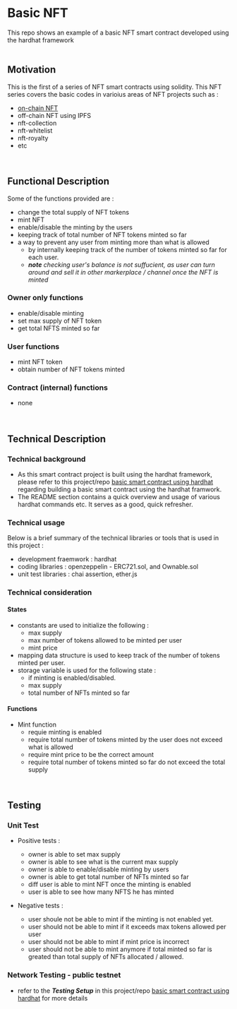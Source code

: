 # Basic NFT
This repo shows an example of a basic NFT smart contract developed using the hardhat framework
<br><br>

## Motivation ##
This is the first of a series of NFT smart contracts using solidity. This NFT series covers the basic codes in varioius areas of NFT projects such as :
- [on-chain NFT](https://github.com/dtan1/onchain-nft)
- off-chain NFT using IPFS
- nft-collection
- nft-whitelist
- nft-royalty
- etc

<br>

## Functional Description ##
Some of the functions provided are :
- change the total supply of NFT tokens
- mint NFT 
- enable/disable the minting by the users
- keeping track of total number of NFT tokens minted so far
- a way to prevent any user from minting more than what is allowed
  - by internally keeping track of the number of tokens minted so far for each user.
  - ***note*** *checking user's balance is not suffucient, as user can turn around and sell it in other markerplace / channel once the NFT is minted*

### Owner only functions ###
- enable/disable minting
- set max supply of NFT token
- get total NFTS minted so far

### User functions ###
- mint NFT token
- obtain number of NFT tokens minted 

### Contract (internal) functions ###
- none
<br>

## Technical Description ###

### Technical background ###
- As this smart contract project is built using the hardhat framework, please refer to this project/repo [basic smart contract using hardhat](https://github.com/dtan1/contractviahardhat) regarding building a basic smart contract using the hardhat framwork. 
- The README section contains a quick overview and usage of various hardhat commands etc. It serves as a good, quick refresher.

### Technical usage ###
Below is a brief summary of the technical libraries or tools that is used in this project :
- development fraemwork : hardhat
- coding libraries : openzeppelin - ERC721.sol, and Ownable.sol
- unit test libraries : chai assertion, ether.js 

### Technical consideration ###

#### States ####
- constants are used to initialize the following :
  - max supply
  - max number of tokens allowed to be minted per user
  - mint price
- mapping data structure is used to keep track of the number of tokens minted per user.  
- storage variable is used for the following state :
  - if minting is enabled/disabled.
  - max supply
  - total number of NFTs minted so far
#### Functions ####
- Mint function
  - requie minting is enabled
  - require total number of tokens minted by the user does not exceed what is allowed
  - require mint price to be the correct amount
  - require total number of tokens minted so far do not exceed the total supply


<br>

## Testing ##

### Unit Test ###
- Positive tests :
  - owner is able to set max supply
  - owner is able to see what is the current max supply
  - owner is able to enable/disable minting by users
  - owner is able to get total number of NFTs minted so far
  - diff user is able to mint NFT once the minting is enabled
  - user is able to see how many NFTS he has minted

- Negative tests :
  - user shoule not be able to mint if the minting is not enabled yet.
  - user should not be able to mint if it exceeds max tokens allowed per user
  - user should not be able to mint if mint price is incorrect
  - user should not be able to mint anymore if total minted so far is greated than total supply of NFTs allocated / allowed.

### Network Testing - public testnet ###
- refer to the ***Testing Setup*** in this project/repo [basic smart contract using hardhat](https://github.com/dtan1/contractviahardhat) for more details

